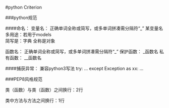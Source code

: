#python Criterion


###python规范

####命名：
变量名： 正确单词全称或简写，或多单词拼凑需分隔符“_”
某变量名多用途：若用于models	
   简写是：字典
   全称是对象
   
函数名： 正确单词全称或简写，或多单词拼凑需分隔符“_”
保护函数： _函数名
私有函数： __函数名



####捕获异常：	兼容python3写法
try:
    ...
except Exception as xx:	
    ...

###PEP8风格规范

类（函数）与类（函数）之间换行：2行

类中方法与方法之间换行：1行
